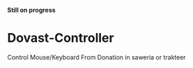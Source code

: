 <strong>Still on progress</strong>

# Dovast-Controller
Control Mouse/Keyboard From Donation in saweria or trakteer
